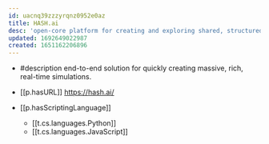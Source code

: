 ```yaml
---
id: uacnq39zzzyrqnz0952e0az
title: HASH.ai
desc: 'open-core platform for creating and exploring shared, structured knowledge'
updated: 1692649022987
created: 1651162206896
---
```


- #description end-to-end solution for quickly creating massive, rich, real-time simulations.

- [[p.hasURL]] https://hash.ai/
- [[p.hasScriptingLanguage]] 
  - [[t.cs.languages.Python]]
  - [[t.cs.languages.JavaScript]]
